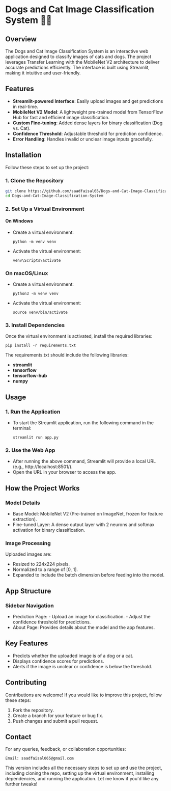 # Dogs and Cat Image Classification System 🐶🐱

## Overview

The Dogs and Cat Image Classification System is an interactive web application designed to classify images of cats and dogs. The project leverages Transfer Learning with the MobileNet V2 architecture to deliver accurate predictions efficiently. The interface is built using Streamlit, making it intuitive and user-friendly.

## Features

- **Streamlit-powered Interface**: Easily upload images and get predictions in real-time.
- **MobileNet V2 Model**: A lightweight pre-trained model from TensorFlow Hub for fast and efficient image classification.
- **Custom Fine-tuning**: Added dense layers for binary classification (Dog vs. Cat).
- **Confidence Threshold**: Adjustable threshold for prediction confidence.
- **Error Handling**: Handles invalid or unclear image inputs gracefully.

## Installation

Follow these steps to set up the project:

### 1. Clone the Repository

```bash
git clone https://github.com/saadfaisal65/Dogs-and-Cat-Image-Classification-System.git  
cd Dogs-and-Cat-Image-Classification-System
```

### 2. Set Up a Virtual Environment
#### On Windows
- Create a virtual environment:
  
      python -m venv venv
 
- Activate the virtual environment:

      venv\Scripts\activate

### On macOS/Linux
- Create a virtual environment:

      python3 -m venv venv

- Activate the virtual environment:

      source venv/bin/activate

### 3. Install Dependencies

Once the virtual environment is activated, install the required libraries:

    pip install -r requirements.txt

  The requirements.txt should include the following libraries:

  - **streamlit**
  - **tensorflow**
  - **tensorflow-hub**
  - **numpy**


## Usage
### 1. Run the Application

- To start the Streamlit application, run the following command in the terminal:

      streamlit run app.py

### 2. Use the Web App

  - After running the above command, Streamlit will provide a local URL (e.g., http://localhost:8501/).
  - Open the URL in your browser to access the app.

## How the Project Works
### Model Details

  - Base Model: MobileNet V2 (Pre-trained on ImageNet, frozen for feature extraction).
  - Fine-tuned Layer: A dense output layer with 2 neurons and softmax activation for binary classification.

### Image Processing

Uploaded images are:

- Resized to 224x224 pixels.
- Normalized to a range of [0, 1].
- Expanded to include the batch dimension before feeding into the model.

## App Structure
### Sidebar Navigation

  - Prediction Page:
        - Upload an image for classification.
        - Adjust the confidence threshold for predictions.
  - About Page: Provides details about the model and the app features.

## Key Features

  - Predicts whether the uploaded image is of a dog or a cat.
  - Displays confidence scores for predictions.
  - Alerts if the image is unclear or confidence is below the threshold.

## Contributing

Contributions are welcome! If you would like to improve this project, follow these steps:

  1. Fork the repository.
  2. Create a branch for your feature or bug fix.
  3. Push changes and submit a pull request.

## Contact

For any queries, feedback, or collaboration opportunities:

    Email: saadfaisal065@gmail.com



This version includes all the necessary steps to set up and use the project, including cloning the repo, setting up the virtual environment, installing dependencies, and running the application. Let me know if you'd like any further tweaks!
